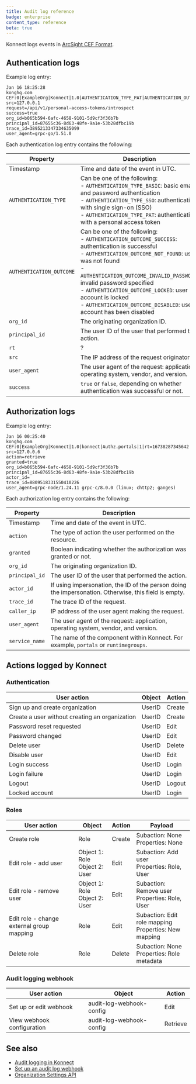 ```yaml
---
title: Audit log reference
badge: enterprise
content_type: reference
beta: true
---
```


Konnect logs events in [ArcSight CEF Format](https://docs.centrify.com/Content/IntegrationContent/SIEM/arcsight-cef/arcsight-cef-format.htm).

## Authentication logs

Example log entry:

```
Jan 16 18:25:28 
konghq.com CEF:0|ExampleOrg|Konnect|1.0|AUTHENTICATION_TYPE_PAT|AUTHENTICATION_OUTCOME_SUCCESS|0|rt=3958q3097698 
src=127.0.0.1 
request=/api/v1/personal-access-tokens/introspect 
success=true 
org_id=b065b594-6afc-4658-9101-5d9cf3f36b7b 
principal_id=87655c36-8d63-48fe-9a1e-53b28dfbc19b 
trace_id=3895213347334635099 
user_agent=grpc-go/1.51.0
```

Each authentication log entry contains the following:

Property | Description
---------|-------------
Timestamp | Time and date of the event in UTC.
`AUTHENTICATION_TYPE` | Can be one of the following: <br> - `AUTHENTICATION_TYPE_BASIC`: basic email and password authentication <br> - `AUTHENTICATION_TYPE_SSO`: authentication with single sign-on (SSO) <br> - `AUTHENTICATION_TYPE_PAT`: authentication with a personal access token
`AUTHENTICATION_OUTCOME` | Can be one of the following: <br> - `AUTHENTICATION_OUTCOME_SUCCESS`: authentication is successful<br> - `AUTHENTICATION_OUTCOME_NOT_FOUND`: user was not found<br> - `AUTHENTICATION_OUTCOME_INVALID_PASSWORD`: invalid password specified <br> - `AUTHENTICATION_OUTCOME_LOCKED`: user account is locked<br> - `AUTHENTICATION_OUTCOME_DISABLED`: user account has been disabled
`org_id` | The originating organization ID.
`principal_id` | The user ID of the user that performed the action.
`rt` | ?
`src` | The IP address of the request originator.
`user_agent` | The user agent of the request: application, operating system, vendor, and version.
`success` | `true` or `false`, depending on whether authentication was successful or not.


## Authorization logs

Example log entry:

```
Jan 16 00:25:40 
konghq.com CEF:0|ExampleOrg|Konnect|1.0|konnect|Authz.portals|1|rt=16738287345642 
src=127.0.0.6 
action=retrieve 
granted=true 
org_id=b065b594-6afc-4658-9101-5d9cf3f36b7b 
principal_id=87655c36-8d63-48fe-9a1e-53b28dfbc19b 
actor_id= 
trace_id=8809518331550410226 
user_agent=grpc-node/1.24.11 grpc-c/8.0.0 (linux; chttp2; ganges)
```

Each authorization log entry contains the following:

Property | Description
---------|-------------
Timestamp | Time and date of the event in UTC.
`action` | The type of action the user performed on the resource.
`granted` | Boolean indicating whether the authorization was granted or not.
`org_id` | The originating organization ID.
`principal_id` | The user ID of the user that performed the action.
`actor_id` | If using impersonation, the ID of the person doing the impersonation. Otherwise, this field is empty.
`trace_id` | The trace ID of the request.
`caller_ip` | IP address of the user agent making the request.
`user_agent` | The user agent of the request: application, operating system, vendor, and version.
`service_name` | The name of the component within Konnect. For example, `portals` or `runtimegroups`.

## Actions logged by Konnect

### Authentication

User action | Object | Action
------------|--------|--------
Sign up and create organization | UserID | Create
Create a user without creating an organization | UserID | Create
Password reset requested | UserID | Edit
Password changed | UserID | Edit
Delete user | UserID | Delete
Disable user | UserID | Edit
Login success | UserID | Login
Login failure | UserID | Login
Logout | UserID | Logout
Locked account | UserID | Login

### Roles

User action | Object | Action | Payload
------------|--------|--------|---------
Create role | Role | Create | Subaction: None <br>Properties: None
Edit role - add user | Object 1: Role <br> Object 2: User | Edit | Subaction: Add user <br> Properties: Role, User
Edit role - remove user | Object 1: Role <br> Object 2: User | Edit | Subaction: Remove user <br> Properties: Role, User
Edit role - change external group mapping | Role | Edit | Subaction: Edit role mapping <br> Properties: New mapping
Delete role | Role | Delete | Subaction: None <br> Properties: Role metadata

### Audit logging webhook

User action | Object | Action
------------|--------|--------
Set up or edit webhook | audit-log-webhook-config | Edit
View webhook configuration | audit-log-webhook-config | Retrieve

<!-- Will need to fill out the rest of the actions for other resources - is this just any API object? -->
<!-- Is "object" the same thing as "resource"? -->


## See also
* [Audit logging in Konnect](/konnect/org-management/audit-logging/)
* [Set up an audit log webhook](/konnect/api/organization-settings/audit-logging/)
* [Organization Settings API](https://developer.konghq.com/spec/e46e7742-befb-49b1-9bf1-7cbe477ab818/d36126ee-ab8d-47b2-960f-5703da22cced/)